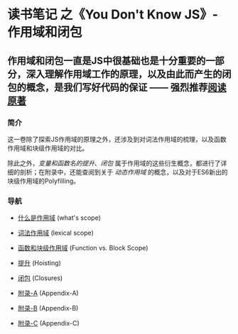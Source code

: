 # 读书笔记 之《You Don't Know JS》- 作用域和闭包

## 作用域和闭包一直是JS中很基础也是十分重要的一部分，深入理解作用域工作的原理，以及由此而产生的闭包的概念，是我们写好代码的保证 —— 强烈推荐[阅读原著](https://github.com/getify/You-Dont-Know-JS/blob/1st-ed/scope%20&%20closures/README.md#you-dont-know-js-scope--closures "You Don't Know JS")

### 简介
这一卷除了探索JS作用域的原理之外，还涉及到对词法作用域的梳理，以及函数作用域和块级作用域的对比。

除此之外，*变量和函数名的提升*、*闭包* 属于作用域的这些衍生概念，都进行了详细的剖析；在附录中，还能查阅到关于 *动态作用域* 的概念，以及对于ES6新出的块级作用域的Polyfilling。

### 导航
- [什么是作用域](/scope%20%26%20closures/what's%20scope.md) (what's scope)

- [词法作用域](/scope%20%26%20closures/lexical.md) (lexical scope)

- [函数和块级作用域](/scope%20%26%20closures/function%20%26%20block.md) (Function vs. Block Scope)

- [提升](/scope%20%26%20closures/hoisting.md) (Hoisting)

- [闭包](/scope%20%26%20closures/closures.md) (Closures)

- [附录-A](/scope%20%26%20closures/Appendix-A.md) (Appendix-A)

- [附录-B](/scope%20%26%20closures/Appendix-B.md) (Appendix-B)

- [附录-C](/scope%20%26%20closures/Appendix-C.md) (Appendix-C)